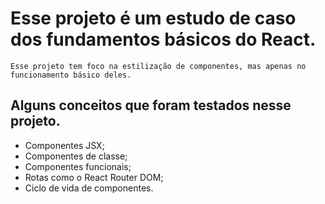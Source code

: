 # Esse projeto é um estudo de caso dos fundamentos básicos do React.
 `Esse projeto tem foco na estilização de componentes, mas apenas no funcionamento básico deles.`

## Alguns conceitos que foram testados nesse projeto.
 - Componentes JSX;
 - Componentes de classe;
 - Componentes funcionais;
 - Rotas como o React Router DOM;
 - Ciclo de vida de componentes.



